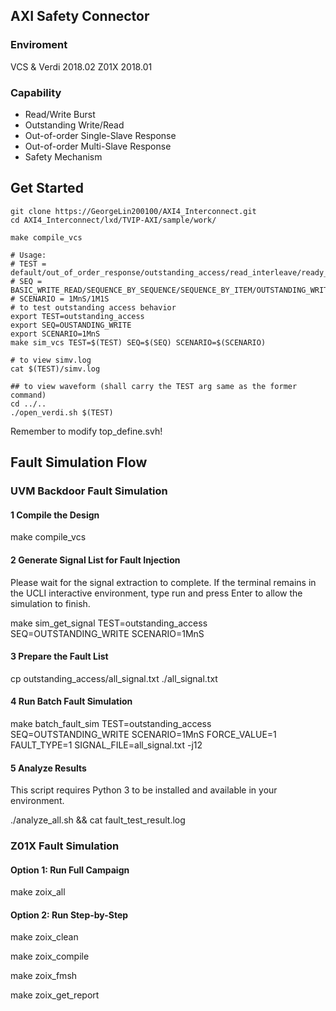 ## AXI Safety Connector
### Enviroment
VCS & Verdi 2018.02
Z01X 2018.01
### Capability
 - Read/Write Burst
 - Outstanding Write/Read
 - Out-of-order Single-Slave Response
 - Out-of-order Multi-Slave Response
 - Safety Mechanism
 
## Get Started
```
git clone https://GeorgeLin200100/AXI4_Interconnect.git
cd AXI4_Interconnect/lxd/TVIP-AXI/sample/work/

make compile_vcs

# Usage:
# TEST = default/out_of_order_response/outstanding_access/read_interleave/ready_delay/request_delay/response_delay/wvalid_preceding_awvalid
# SEQ = BASIC_WRITE_READ/SEQUENCE_BY_SEQUENCE/SEQUENCE_BY_ITEM/OUTSTANDING_WRITE/ALL_SEQUENCES
# SCENARIO = 1MnS/1M1S
# to test outstanding access behavior
export TEST=outstanding_access
export SEQ=OUSTANDING_WRITE
export SCENARIO=1MnS
make sim_vcs TEST=$(TEST) SEQ=$(SEQ) SCENARIO=$(SCENARIO)

# to view simv.log
cat $(TEST)/simv.log

## to view waveform (shall carry the TEST arg same as the former command)
cd ../..
./open_verdi.sh $(TEST)
```

Remember to modify top_define.svh!

## Fault Simulation Flow
### UVM Backdoor Fault Simulation
#### 1 Compile the Design

make compile_vcs


#### 2 Generate Signal List for Fault Injection
Please wait for the signal extraction to complete. If the terminal remains in the UCLI interactive environment, type run and press Enter to allow the simulation to finish.

make sim_get_signal TEST=outstanding_access SEQ=OUTSTANDING_WRITE SCENARIO=1MnS


#### 3 Prepare the Fault List

cp outstanding_access/all_signal.txt ./all_signal.txt


#### 4 Run Batch Fault Simulation

make batch_fault_sim TEST=outstanding_access SEQ=OUTSTANDING_WRITE SCENARIO=1MnS FORCE_VALUE=1 FAULT_TYPE=1 SIGNAL_FILE=all_signal.txt -j12


#### 5 Analyze Results
This script requires Python 3 to be installed and available in your environment.

./analyze_all.sh && cat fault_test_result.log


### Z01X Fault Simulation
#### Option 1: Run Full Campaign
make zoix_all


#### Option 2: Run Step-by-Step
make zoix_clean

make zoix_compile

make zoix_fmsh

make zoix_get_report